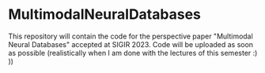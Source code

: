 # MultimodalNeuralDatabases
This repository will contain the code for the perspective paper "Multimodal Neural Databases" accepted at SIGIR 2023. Code will be uploaded as soon as possible (realistically when I am done with the lectures of this semester :) ))
